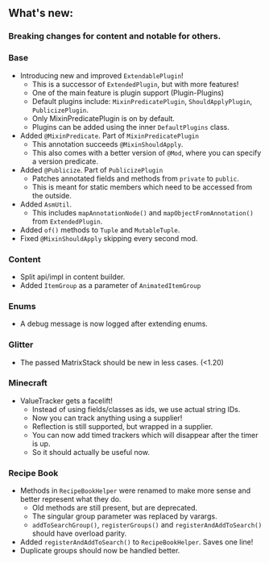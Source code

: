 ## What's new:

### Breaking changes for content and notable for others.

### Base

* Introducing new and improved `ExtendablePlugin`!
  * This is a successor of `ExtendedPlugin`, but with more features!
  * One of the main feature is plugin support (Plugin-Plugins)
  * Default plugins include: `MixinPredicatePlugin`, `ShouldApplyPlugin`, `PublicizePlugin`.
  * Only MixinPredicatePlugin is on by default.
  * Plugins can be added using the inner `DefaultPlugins` class.
* Added `@MixinPredicate`. Part of `MixinPredicatePlugin`
  * This annotation succeeds `@MixinShouldApply`.
  * This also comes with a better version of `@Mod`, where you can specify a version predicate.
* Added `@Publicize`. Part of `PublicizePlugin`
  * Patches annotated fields and methods from `private` to `public`.
  * This is meant for static members which need to be accessed from the outside.
* Added `AsmUtil`.
  * This includes `mapAnnotationNode()` and `mapObjectFromAnnotation()` from `ExtendedPlugin`.
* Added `of()` methods to `Tuple` and `MutableTuple`.
* Fixed `@MixinShouldApply` skipping every second mod.

### Content

* Split api/impl in content builder.
* Added `ItemGroup` as a parameter of `AnimatedItemGroup`

### Enums

* A debug message is now logged after extending enums.

### Glitter

* The passed MatrixStack should be new in less cases. (<1.20)

### Minecraft

* ValueTracker gets a facelift!
  * Instead of using fields/classes as ids, we use actual string IDs.
  * Now you can track anything using a supplier!
  * Reflection is still supported, but wrapped in a supplier.
  * You can now add timed trackers which will disappear after the timer is up.
  * So it should actually be useful now.

### Recipe Book

* Methods in `RecipeBookHelper` were renamed to make more sense and better represent what they do.
  * Old methods are still present, but are deprecated.
  * The singular group parameter was replaced by varargs.
  * `addToSearchGroup()`, `registerGroups()` and `registerAndAddToSearch()` should have overload parity.
* Added `registerAndAddToSearch()` to `RecipeBookHelper`. Saves one line!
* Duplicate groups should now be handled better.
